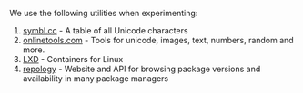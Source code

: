 We use the following utilities when experimenting:
1. [symbl.cc](https://symbl.cc/) - A table of all Unicode characters
1. [onlinetools.com](https://onlinetools.com) - Tools for unicode, images, text, numbers, random and more.
1. [LXD](https://linuxcontainers.org/lxd/) - Containers for Linux
1. [repology](https://repology.org/) - Website and API for browsing package versions and availability in many package managers

